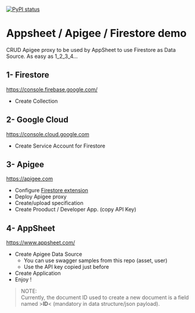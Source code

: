 [![PyPI status](https://img.shields.io/pypi/status/ansicolortags.svg)](https://pypi.python.org/pypi/ansicolortags/) 

# Appsheet / Apigee / Firestore demo

CRUD Apigee proxy to be used by AppSheet to use Firestore as Data Source.
As easy as 1_2_3_4...

## 1- Firestore

https://console.firebase.google.com/

- Create Collection

## 2- Google Cloud

https://console.cloud.google.com

- Create Service Account for Firestore

## 3- Apigee 

https://apigee.com

- Configure [Firestore extension](https://docs.apigee.com/api-platform/reference/extensions/google-cloud-firestore/google-cloud-firestore-extension-120)
- Deploy Apigee proxy
- Create/upload specification
- Create Prooduct / Developer App. (copy API Key)

## 4- AppSheet 

https://www.appsheet.com/

- Create Apigee Data Source
    - You can use swagger samples from this repo (asset, user)
    - Use the API key copied just before
- Create Application
- Enjoy !


> NOTE:  
> Currently, the document ID used to create a new document is a field named >**ID**< (mandatory in data structure/json payload).
